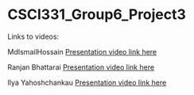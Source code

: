 # CSCI331_Group6_Project3

Links to videos:

MdIsmailHossain [Presentation video link here](https://youtu.be/44Ob7Yyj1Iw)

Ranjan Bhattarai [Presentation video link here](https://youtu.be/mb_6HmQZntE)

Ilya Yahoshchankau [Presentation video link here](https://youtu.be/8ECe5cZYtCU)